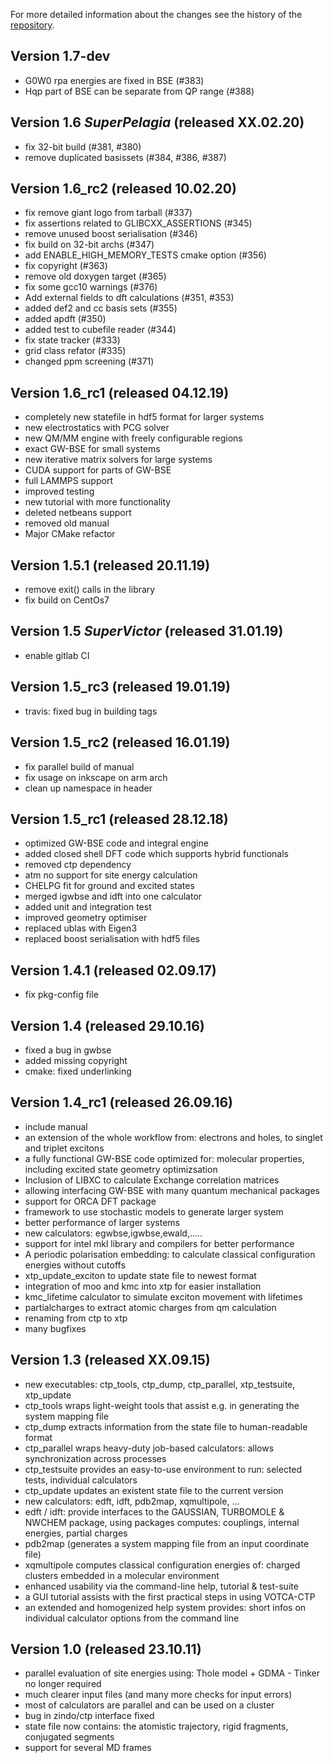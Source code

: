 For more detailed information about the changes see the history of the
[repository](https://github.com/votca/xtp/commits/master).

## Version 1.7-dev
* G0W0 rpa energies are fixed in BSE (#383) 
* Hqp part of BSE can be separate from QP range (#388)
	
## Version 1.6 _SuperPelagia_ (released XX.02.20)
* fix 32-bit build (#381, #380)
* remove duplicated basissets (#384, #386, #387)

## Version 1.6_rc2 (released 10.02.20)
* fix remove giant logo from tarball (#337)
* fix assertions related to GLIBCXX_ASSERTIONS (#345)
* remove unused boost serialisation (#346)
* fix build on 32-bit archs (#347)
* add ENABLE_HIGH_MEMORY_TESTS cmake option (#356)
* fix copyright (#363)
* remove old doxygen target (#365)
* fix some gcc10 warnings (#376)
* Add external fields to dft calculations (#351, #353)
* added def2 and cc basis sets (#355)
* added apdft (#350)
* added test to cubefile reader (#344)
* fix state tracker (#333)
* grid class refator (#335)
* changed ppm screening (#371)

## Version 1.6_rc1 (released 04.12.19)
 * completely new statefile in hdf5 format for larger systems
 * new electrostatics with PCG solver
 * new QM/MM engine with freely configurable regions
 * exact GW-BSE for small systems
 * new iterative matrix solvers for large systems
 * CUDA support for parts of GW-BSE
 * full LAMMPS support
 * improved testing
 * new tutorial with more functionality
 * deleted netbeans support
 * removed old manual
 * Major CMake refactor
 
## Version 1.5.1 (released 20.11.19)
 * remove exit() calls in the library
 * fix build on CentOs7

## Version 1.5 _SuperVictor_ (released 31.01.19)
* enable gitlab CI

## Version 1.5_rc3 (released 19.01.19)
* travis: fixed bug in building tags

## Version 1.5_rc2 (released 16.01.19)
* fix parallel build of manual
* fix usage on inkscape on arm arch
* clean up namespace in header

## Version 1.5_rc1 (released 28.12.18)
* optimized GW-BSE code and integral engine
* added closed shell DFT code which supports hybrid functionals
* removed ctp dependency
* atm no support for site energy calculation
* CHELPG fit for ground and excited states
* merged igwbse and idft into one calculator
* added unit and integration test
* improved geometry optimiser
* replaced ublas with Eigen3
* replaced boost serialisation with hdf5 files

## Version 1.4.1 (released 02.09.17)

* fix pkg-config file

## Version 1.4 (released 29.10.16)

* fixed a bug in gwbse
* added missing copyright
* cmake: fixed underlinking

## Version 1.4_rc1 (released 26.09.16)

* include manual
* an extension of the whole workflow from: electrons and holes, to singlet and triplet excitons
* a fully functional GW-BSE code optimized for: molecular properties, including excited state geometry optimizsation
* Inclusion of LIBXC to calculate Exchange correlation matrices
* allowing interfacing GW-BSE with many quantum mechanical packages
* support for ORCA DFT package
* framework to use stochastic models to generate larger system
* better performance of larger systems
* new calculators: egwbse,igwbse,ewald,.....
* support for intel mkl library and compilers for better performance
* A periodic polarisation embedding: to calculate classical configuration energies without cutoffs
* xtp_update_exciton to update state file to newest format
* integration of moo and kmc into xtp for easier installation
* kmc_lifetime calculator to simulate exciton movement with lifetimes
* partialcharges to extract atomic charges from qm calculation
* renaming from ctp to xtp
* many bugfixes

## Version 1.3 (released XX.09.15)

* new executables: ctp_tools, ctp_dump, ctp_parallel, xtp_testsuite, xtp_update
* ctp_tools wraps light-weight tools that assist e.g. in generating the system mapping file
* ctp_dump extracts information from the state file to human-readable format
* ctp_parallel wraps heavy-duty job-based calculators: allows synchronization across processes
* ctp_testsuite provides an easy-to-use environment to run: selected tests, individual calculators
* ctp_update updates an existent state file to the current version
* new calculators: edft, idft, pdb2map, xqmultipole, ...
* edft / idft: provide interfaces to the GAUSSIAN, TURBOMOLE & NWCHEM package, using packages computes: couplings, internal energies, partial charges
* pdb2map (generates a system mapping file from an input coordinate file)
* xqmultipole computes classical configuration energies of: charged clusters embedded in a molecular environment
* enhanced usability via the command-line help, tutorial & test-suite
* a GUI tutorial assists with the first practical steps in using VOTCA-CTP
* an extended and homogenized help system provides: short infos on individual calculator options from the command line

## Version 1.0 (released 23.10.11)

* parallel evaluation of site energies using: Thole model + GDMA - Tinker no longer required
* much clearer input files (and many more checks for input errors)
* most of calculators are parallel and can be used on a cluster
* bug in zindo/ctp interface fixed
* state file now contains: the atomistic trajectory, rigid fragments, conjugated segments
* support for several MD frames
